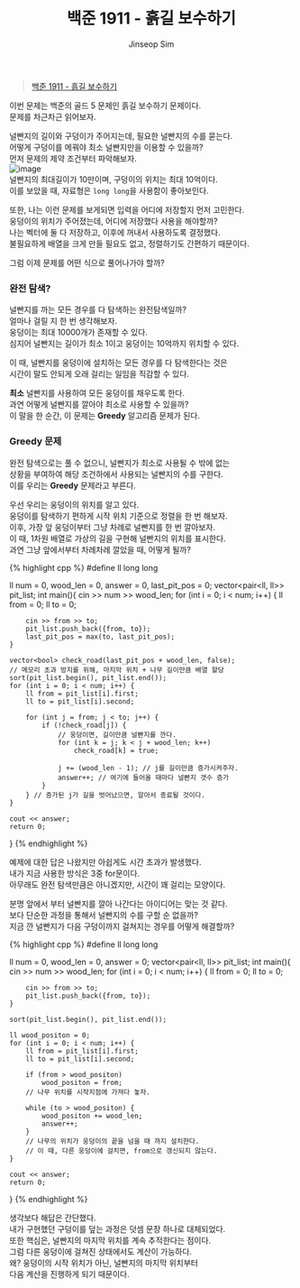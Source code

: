﻿---
layout: post
title: "백준 1911 - 흙길 보수하기"
categories: Baekjoon
tags: [cpp]
author:
  - Jinseop Sim
---
> [백준 1911 - 흙길 보수하기](https://www.acmicpc.net/problem/1911)

이번 문제는 백준의 골드 5 문제인 흙길 보수하기 문제이다.  
문제를 차근차근 읽어보자.  

널빤지의 길이와 구덩이가 주어지는데, 필요한 널빤지의 수를 묻는다.  
어떻게 구덩이를 메꿔야 최소 널빤지만을 이용할 수 있을까?  
먼저 문제의 제약 조건부터 파악해보자.  
![image](https://github.com/Jinseop-Sim/Jinseop-Sim.github.io/assets/71700079/3e87dc91-ee31-4f4b-8cfa-abe7b72c0859)  
널빤지의 최대길이가 10만이며, 구덩이의 위치는 최대 10억이다.  
이를 보았을 때, 자료형은 ```long long```을 사용함이 좋아보인다.  

또한, 나는 이런 문제를 보게되면 입력을 어디에 저장할지 먼저 고민한다.  
웅덩이의 위치가 주어졌는데, 어디에 저장했다 사용을 해야할까?  
나는 벡터에 둘 다 저장하고, 이후에 꺼내서 사용하도록 결정했다.  
불필요하게 배열을 크게 만들 필요도 없고, 정렬하기도 간편하기 때문이다.  

그럼 이제 문제를 어떤 식으로 풀어나가야 할까?  

### 완전 탐색?
널빤지를 까는 모든 경우를 다 탐색하는 완전탐색일까?  
얼마나 걸릴 지 한 번 생각해보자.  
웅덩이는 최대 10000개가 존재할 수 있다.  
심지어 널빤지는 길이가 최소 1이고 웅덩이는 10억까지 위치할 수 있다.  

이 때, 널빤지를 웅덩이에 설치하는 모든 경우를 다 탐색한다는 것은  
시간이 말도 안되게 오래 걸리는 일임을 직감할 수 있다.  

__최소__ 널빤지를 사용하여 모든 웅덩이를 채우도록 한다.  
과연 어떻게 널빤지를 깔아야 최소로 사용할 수 있을까?  
이 말을 한 순간, 이 문제는 __Greedy__ 알고리즘 문제가 된다.  

### Greedy 문제
완전 탐색으로는 풀 수 없으니, 널빤지가 최소로 사용될 수 밖에 없는  
상황을 부여하여 해당 조건하에서 사용되는 널빤지의 수를 구한다.  
이를 우리는 __Greedy__ 문제라고 부른다.  

우선 우리는 웅덩이의 위치를 알고 있다.  
웅덩이를 탐색하기 편하게 시작 위치 기준으로 정렬을 한 번 해보자.  
이후, 가장 앞 웅덩이부터 그냥 차례로 널빤지를 한 번 깔아보자.  
이 때, 1차원 배열로 가상의 길을 구현해 널빤지의 위치를 표시한다.  
과연 그냥 앞에서부터 차례차례 깔았을 때, 어떻게 될까?  

{% highlight cpp %}
#define ll long long

ll num = 0, wood_len = 0, answer = 0, last_pit_pos = 0;
vector<pair<ll, ll>> pit_list;
int main(){
    cin >> num >> wood_len;
    for (int i = 0; i < num; i++) {
        ll from = 0;
        ll to = 0;

        cin >> from >> to;
        pit_list.push_back({from, to});
        last_pit_pos = max(to, last_pit_pos);
    }

    vector<bool> check_road(last_pit_pos + wood_len, false);
    // 메모리 초과 방지를 위해, 마지막 위치 + 나무 길이만큼 배열 할당
    sort(pit_list.begin(), pit_list.end());
    for (int i = 0; i < num; i++) {
        ll from = pit_list[i].first;
        ll to = pit_list[i].second;

        for (int j = from; j < to; j++) {
            if (!check_road[j]) {
                // 웅덩이면, 길이만큼 널빤지를 깐다.
                for (int k = j; k < j + wood_len; k++)
                    check_road[k] = true;

                j += (wood_len - 1); // j를 길이만큼 증가시켜주자.
                answer++; // 여기에 들어올 때마다 널빤지 갯수 증가
            }
        } // 증가된 j가 길을 벗어났으면, 알아서 종료될 것이다.
    }

    cout << answer;
    return 0;
}
{% endhighlight %}

예제에 대한 답은 나왔지만 아쉽게도 시간 초과가 발생했다.  
내가 지금 사용한 방식은 3중 for문이다.  
아무래도 완전 탐색만큼은 아니겠지만, 시간이 꽤 걸리는 모양이다.  

분명 앞에서 부터 널빤지를 깔아 나간다는 아이디어는 맞는 것 같다.  
보다 단순한 과정을 통해서 널빤지의 수를 구할 순 없을까?  
지금 깐 널빤지가 다음 구덩이까지 걸쳐지는 경우를 어떻게 해결할까?  

{% highlight cpp %}
#define ll long long

ll num = 0, wood_len = 0, answer = 0;
vector<pair<ll, ll>> pit_list;
int main(){
    cin >> num >> wood_len;
    for (int i = 0; i < num; i++) {
        ll from = 0;
        ll to = 0;

        cin >> from >> to;
        pit_list.push_back({from, to});
    }

    sort(pit_list.begin(), pit_list.end());

    ll wood_positon = 0;
    for (int i = 0; i < num; i++) {
        ll from = pit_list[i].first;
        ll to = pit_list[i].second;

        if (from > wood_positon)
            wood_positon = from;
        // 나무 위치를 시작지점에 가져다 놓자.

        while (to > wood_positon) {
            wood_positon += wood_len;
            answer++;
        }
        // 나무의 위치가 웅덩이의 끝을 넘을 때 까지 설치한다.
        // 이 때, 다른 웅덩이에 걸치면, from으로 갱신되지 않는다.
    }

    cout << answer;
    return 0;
}
{% endhighlight %}  

생각보다 해답은 간단했다.  
내가 구현했던 구덩이를 덮는 과정은 덧셈 문장 하나로 대체되었다.  
또한 핵심은, 널빤지의 마지막 위치를 계속 추적한다는 점이다.  
그럼 다른 웅덩이에 걸쳐진 상태에서도 계산이 가능하다.  
왜? 웅덩이의 시작 위치가 아닌, 널빤지의 마지막 위치부터  
다음 계산을 진행하게 되기 때문이다.  
